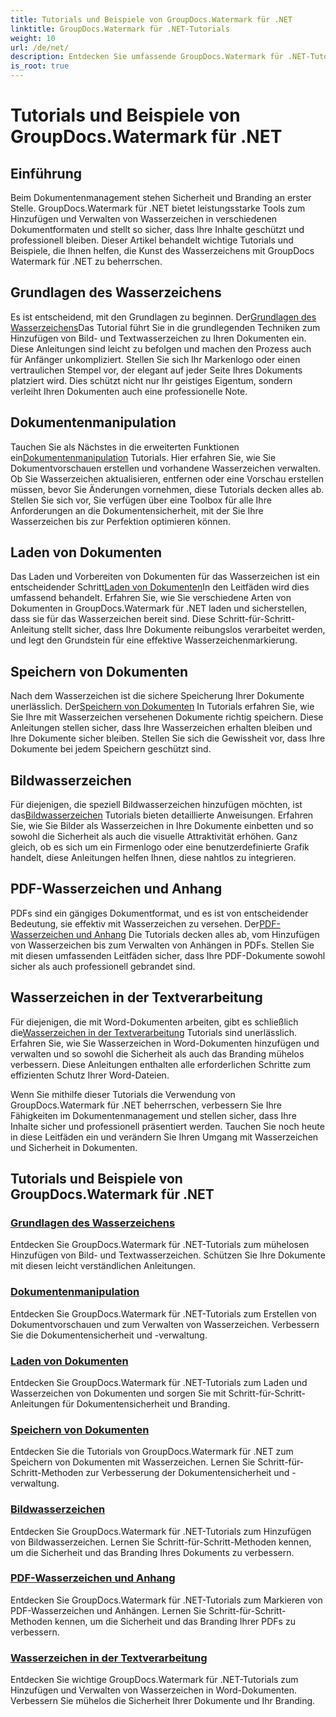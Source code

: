 ```yaml
---
title: Tutorials und Beispiele von GroupDocs.Watermark für .NET
linktitle: GroupDocs.Watermark für .NET-Tutorials
weight: 10
url: /de/net/
description: Entdecken Sie umfassende GroupDocs.Watermark für .NET-Tutorials. Erfahren Sie anhand von Schritt-für-Schritt-Anleitungen, wie Sie Wasserzeichen in verschiedenen Dokumentformaten hinzufügen, verwalten und sichern.
is_root: true
---
```


# Tutorials und Beispiele von GroupDocs.Watermark für .NET

## Einführung

Beim Dokumentenmanagement stehen Sicherheit und Branding an erster Stelle. GroupDocs.Watermark für .NET bietet leistungsstarke Tools zum Hinzufügen und Verwalten von Wasserzeichen in verschiedenen Dokumentformaten und stellt so sicher, dass Ihre Inhalte geschützt und professionell bleiben. Dieser Artikel behandelt wichtige Tutorials und Beispiele, die Ihnen helfen, die Kunst des Wasserzeichens mit GroupDocs Watermark für .NET zu beherrschen.

## Grundlagen des Wasserzeichens

 Es ist entscheidend, mit den Grundlagen zu beginnen. Der[Grundlagen des Wasserzeichens](./watermarking-basics/)Das Tutorial führt Sie in die grundlegenden Techniken zum Hinzufügen von Bild- und Textwasserzeichen zu Ihren Dokumenten ein. Diese Anleitungen sind leicht zu befolgen und machen den Prozess auch für Anfänger unkompliziert. Stellen Sie sich Ihr Markenlogo oder einen vertraulichen Stempel vor, der elegant auf jeder Seite Ihres Dokuments platziert wird. Dies schützt nicht nur Ihr geistiges Eigentum, sondern verleiht Ihren Dokumenten auch eine professionelle Note.

## Dokumentenmanipulation

 Tauchen Sie als Nächstes in die erweiterten Funktionen ein[Dokumentenmanipulation](./document-manipulation/) Tutorials. Hier erfahren Sie, wie Sie Dokumentvorschauen erstellen und vorhandene Wasserzeichen verwalten. Ob Sie Wasserzeichen aktualisieren, entfernen oder eine Vorschau erstellen müssen, bevor Sie Änderungen vornehmen, diese Tutorials decken alles ab. Stellen Sie sich vor, Sie verfügen über eine Toolbox für alle Ihre Anforderungen an die Dokumentensicherheit, mit der Sie Ihre Wasserzeichen bis zur Perfektion optimieren können.

## Laden von Dokumenten

 Das Laden und Vorbereiten von Dokumenten für das Wasserzeichen ist ein entscheidender Schritt[Laden von Dokumenten](./document-loadings/)In den Leitfäden wird dies umfassend behandelt. Erfahren Sie, wie Sie verschiedene Arten von Dokumenten in GroupDocs.Watermark für .NET laden und sicherstellen, dass sie für das Wasserzeichen bereit sind. Diese Schritt-für-Schritt-Anleitung stellt sicher, dass Ihre Dokumente reibungslos verarbeitet werden, und legt den Grundstein für eine effektive Wasserzeichenmarkierung.

## Speichern von Dokumenten

 Nach dem Wasserzeichen ist die sichere Speicherung Ihrer Dokumente unerlässlich. Der[Speichern von Dokumenten](./document-savings/) In Tutorials erfahren Sie, wie Sie Ihre mit Wasserzeichen versehenen Dokumente richtig speichern. Diese Anleitungen stellen sicher, dass Ihre Wasserzeichen erhalten bleiben und Ihre Dokumente sicher bleiben. Stellen Sie sich die Gewissheit vor, dass Ihre Dokumente bei jedem Speichern geschützt sind.

## Bildwasserzeichen

 Für diejenigen, die speziell Bildwasserzeichen hinzufügen möchten, ist das[Bildwasserzeichen](./image-watermarkings/) Tutorials bieten detaillierte Anweisungen. Erfahren Sie, wie Sie Bilder als Wasserzeichen in Ihre Dokumente einbetten und so sowohl die Sicherheit als auch die visuelle Attraktivität erhöhen. Ganz gleich, ob es sich um ein Firmenlogo oder eine benutzerdefinierte Grafik handelt, diese Anleitungen helfen Ihnen, diese nahtlos zu integrieren.

## PDF-Wasserzeichen und Anhang

PDFs sind ein gängiges Dokumentformat, und es ist von entscheidender Bedeutung, sie effektiv mit Wasserzeichen zu versehen. Der[PDF-Wasserzeichen und Anhang](./pdf-watermarking-attachments/) Die Tutorials decken alles ab, vom Hinzufügen von Wasserzeichen bis zum Verwalten von Anhängen in PDFs. Stellen Sie mit diesen umfassenden Leitfäden sicher, dass Ihre PDF-Dokumente sowohl sicher als auch professionell gebrandet sind.

## Wasserzeichen in der Textverarbeitung

 Für diejenigen, die mit Word-Dokumenten arbeiten, gibt es schließlich die[Wasserzeichen in der Textverarbeitung](./word-processing-watermarkings/) Tutorials sind unerlässlich. Erfahren Sie, wie Sie Wasserzeichen in Word-Dokumenten hinzufügen und verwalten und so sowohl die Sicherheit als auch das Branding mühelos verbessern. Diese Anleitungen enthalten alle erforderlichen Schritte zum effizienten Schutz Ihrer Word-Dateien.

Wenn Sie mithilfe dieser Tutorials die Verwendung von GroupDocs.Watermark für .NET beherrschen, verbessern Sie Ihre Fähigkeiten im Dokumentenmanagement und stellen sicher, dass Ihre Inhalte sicher und professionell präsentiert werden. Tauchen Sie noch heute in diese Leitfäden ein und verändern Sie Ihren Umgang mit Wasserzeichen und Sicherheit in Dokumenten.
## Tutorials und Beispiele von GroupDocs.Watermark für .NET 
### [Grundlagen des Wasserzeichens](./watermarking-basics/)
Entdecken Sie GroupDocs.Watermark für .NET-Tutorials zum mühelosen Hinzufügen von Bild- und Textwasserzeichen. Schützen Sie Ihre Dokumente mit diesen leicht verständlichen Anleitungen.
### [Dokumentenmanipulation](./document-manipulation/)
Entdecken Sie GroupDocs.Watermark für .NET-Tutorials zum Erstellen von Dokumentvorschauen und zum Verwalten von Wasserzeichen. Verbessern Sie die Dokumentensicherheit und -verwaltung.
### [Laden von Dokumenten](./document-loadings/)
Entdecken Sie GroupDocs.Watermark für .NET-Tutorials zum Laden und Wasserzeichen von Dokumenten und sorgen Sie mit Schritt-für-Schritt-Anleitungen für Dokumentensicherheit und Branding.
### [Speichern von Dokumenten](./document-savings/)
Entdecken Sie die Tutorials von GroupDocs.Watermark für .NET zum Speichern von Dokumenten mit Wasserzeichen. Lernen Sie Schritt-für-Schritt-Methoden zur Verbesserung der Dokumentensicherheit und -verwaltung.
### [Bildwasserzeichen](./image-watermarkings/)
Entdecken Sie GroupDocs.Watermark für .NET-Tutorials zum Hinzufügen von Bildwasserzeichen. Lernen Sie Schritt-für-Schritt-Methoden kennen, um die Sicherheit und das Branding Ihres Dokuments zu verbessern.
### [PDF-Wasserzeichen und Anhang](./pdf-watermarking-attachments/)
Entdecken Sie GroupDocs.Watermark für .NET-Tutorials zum Markieren von PDF-Wasserzeichen und Anhängen. Lernen Sie Schritt-für-Schritt-Methoden kennen, um die Sicherheit und das Branding Ihrer PDFs zu verbessern.
### [Wasserzeichen in der Textverarbeitung](./word-processing-watermarkings/)
Entdecken Sie wichtige GroupDocs.Watermark für .NET-Tutorials zum Hinzufügen und Verwalten von Wasserzeichen in Word-Dokumenten. Verbessern Sie mühelos die Sicherheit Ihrer Dokumente und Ihr Branding.